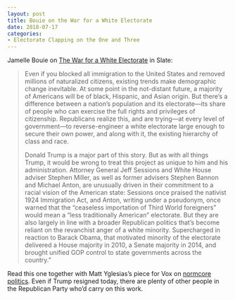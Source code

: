 ```yaml
---
layout: post
title: Bouie on the War for a White Electorate
date: 2018-07-17
categories: 
- Electorate Clapping on the One and Three
---
```


Jamelle Bouie on [The War for a White Electorate](https://slate.com/news-and-politics/2018/07/donald-trump-is-leading-the-republican-charge-to-preserve-a-shrinking-white-majority.html) in Slate:

> Even if you blocked all immigration to the United States and removed millions of naturalized citizens, existing trends make demographic change inevitable. At some point in the not-distant future, a majority of Americans will be of black, Hispanic, and Asian origin. But there’s a difference between a nation’s population and its electorate—its share of people who can exercise the full rights and privileges of citizenship. Republicans realize this, and are trying—at every level of government—to reverse-engineer a white electorate large enough to secure their own power, and along with it, the existing hierarchy of class and race.
> 
> Donald Trump is a major part of this story. But as with all things Trump, it would be wrong to treat this project as unique to him and his administration. Attorney General Jeff Sessions and White House adviser Stephen Miller, as well as former advisers Stephen Bannon and Michael Anton, are unusually driven in their commitment to a racial vision of the American state: Sessions once praised the nativist 1924 Immigration Act, and Anton, writing under a pseudonym, once warned that the “ceaseless importation of Third World foreigners” would mean a “less traditionally American” electorate. But they are also largely in line with a broader Republican politics that’s become reliant on the revanchist anger of a white minority. Supercharged in reaction to Barack Obama, that motivated minority of the electorate delivered a House majority in 2010, a Senate majority in 2014, and brought unified GOP control to state governments across the country.”

Read this one together with Matt Yglesias’s piece for Vox on [normcore politics](http://blog.ipsaloquitur.org/post/limits-normcore-politics/ "The Limits of Normcore Politics"). Even if Trump resigned today, there are plenty of other people in the Republican Party who’d carry on this work.
